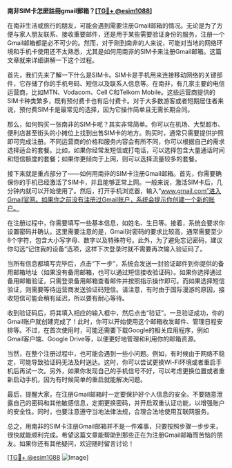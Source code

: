 **南非SIM卡怎麽註冊gmail郵箱？[[TG💪+ @esim1088](https://t.me/s/esim1088)]**

在南非生活或旅行的朋友，可能会遇到需要注册Gmail邮箱的情况。无论是为了方便与家人朋友联系、接收重要邮件，还是用于某些需要验证身份的服务，注册一个Gmail邮箱都是必不可少的。然而，对于刚到南非的人来说，可能对当地的网络环境和手机卡使用还不太熟悉，尤其是如何用南非的SIM卡来注册Gmail邮箱。这篇文章就来详细讲解一下这个过程。

首先，我们先来了解一下什么是SIM卡。SIM卡是手机用来连接移动网络的关键部件，它存储了你的手机号码、短信以及联系人信息等。在南非，有几家主要的电信运营商，比如MTN、Vodacom、Cell C和Telkom Mobile。这些运营商提供的SIM卡种类繁多，既有预付费卡也有后付费卡。对于大多数游客或者短期居住者来说，预付费SIM卡是最常见的选择，因为它操作简单且无需长期合同。

那么，如何购买一张南非的SIM卡呢？其实非常简单。你可以在机场、大型超市、便利店甚至街头的小摊位上找到出售SIM卡的地方。购买时，通常只需要提供护照即可完成注册。不同运营商的价格和服务内容会有所不同，你可以根据自己的需求选择适合的套餐。比如，如果你经常发短信或打电话，可以选择包含大量通话时间和短信额度的套餐；如果你更倾向于上网，则可以选择流量较多的套餐。

接下来就是重点部分了——如何用南非的SIM卡注册Gmail邮箱。首先，你需要确保你的手机已经激活了SIM卡，并且能够正常上网。一般来说，激活SIM卡后，几分钟内就可以开始使用了。然后，打开手机浏览器，输入“www.gmail.com”进入Gmail官网。如果你之前没有注册过Gmail账户，系统会提示你创建一个新的账户。

在注册过程中，你需要填写一些基本信息，如姓名、生日等。接着，系统会要求你设置密码并确认。这里需要注意的是，Gmail对密码的要求比较高，通常需要至少8个字符，包含大小写字母、数字以及特殊符号。此外，为了避免忘记密码，建议你勾选“记住我的设备”选项，这样下次登录时就不需要再次输入验证码了。

当所有信息都填写完毕后，点击“下一步”，系统会发送一封验证邮件到你提供的备用邮箱地址（如果没有备用邮箱，也可以通过短信接收验证码）。如果你选择通过备用邮箱验证，只需登录备用邮箱查看邮件并按照指示操作即可。而如果选择短信验证，则需要等待运营商发送验证码短信。请注意，有时由于国际漫游的原因，接收短信可能会稍有延迟，所以要有耐心等待。

收到验证码后，将其填入相应的输入框中，然后点击“验证”。一旦验证成功，你的Gmail账户就创建完成了！此时，你可以开始使用这个邮箱收发邮件、管理日程安排等。不过，在首次使用时，可能还需要下载Google的相关应用程序，例如Gmail客户端、Google Drive等，以便更好地管理和利用你的邮箱资源。

当然，在整个注册过程中，也可能会遇到一些小问题。例如，有时候由于网络不稳定，可能导致验证码无法及时送达。这时，你可以尝试更换Wi-Fi环境或者重启手机后再试一次。另外，如果你发现自己的手机信号不好，可以考虑更换位置或者重新启动手机，因为有时候简单的重启就能解决问题。

最后，提醒大家，在注册Gmail邮箱时一定要保护好个人信息的安全。不要随意泄露自己的密码和其他敏感信息，定期更换密码，并开启双重认证功能，以增强账户的安全性。同时，也要注意遵守当地法律法规，合理合法地使用互联网服务。

总之，用南非的SIM卡注册Gmail邮箱并不是一件难事，只要按照步骤一步步来，很快就能顺利完成。希望这篇文章能帮助到那些正在为注册Gmail邮箱而苦恼的朋友。如果你还有其他疑问，欢迎随时留言讨论！

[[TG💪+ @esim1088](https://t.me/s/esim1088) ![Image](https://i.postimg.cc/4NQfJmqS/Snipaste-2025-05-13-00-14-12.png)]